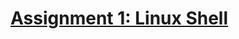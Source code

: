 # [Assignment 1: Linux Shell](https://www.csd.uoc.gr/~hy345/assignments/2023/assignment_1_2023.pdf)
